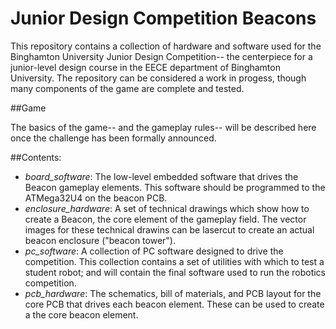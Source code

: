 Junior Design Competition Beacons
===============

This repository contains a collection of hardware and software used for the Binghamton University Junior Design Competition-- the centerpiece for a junior-level design course in the EECE department of Binghamton University. The repository can be considered a work in progess, though many components of the game are complete and tested.

##Game

The basics of the game-- and the gameplay rules-- will be described here once the challenge has been formally announced.


##Contents:

* _board_software_: The low-level embedded software that drives the Beacon gameplay elements. This software should be programmed to the ATMega32U4 on the beacon PCB.
* _enclosure_hardware_: A set of technical drawings which show how to create a Beacon, the core element of the gameplay field.  The vector images for these technical drawins can be lasercut to create an actual beacon enclosure ("beacon tower").
* _pc_software_: A collection of PC software designed to drive the competition. This collection contains a set of utilities with which to test a student robot; and will contain the final software used to run the robotics competition.
* _pcb_hardware_: The schematics, bill of materials, and PCB layout for the core PCB that drives each beacon element. These can be used to create a the core beacon element.
